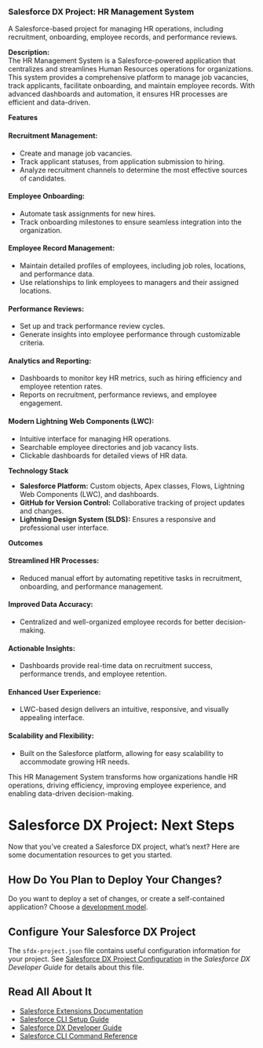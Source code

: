 ### Salesforce DX Project: HR Management System  
A Salesforce-based project for managing HR operations, including recruitment, onboarding, employee records, and performance reviews.  

**Description:**  
The HR Management System is a Salesforce-powered application that centralizes and streamlines Human Resources operations for organizations. This system provides a comprehensive platform to manage job vacancies, track applicants, facilitate onboarding, and maintain employee records. With advanced dashboards and automation, it ensures HR processes are efficient and data-driven.  

**Features**  

#### Recruitment Management:  
- Create and manage job vacancies.  
- Track applicant statuses, from application submission to hiring.  
- Analyze recruitment channels to determine the most effective sources of candidates.  

#### Employee Onboarding:  
- Automate task assignments for new hires.  
- Track onboarding milestones to ensure seamless integration into the organization.  

#### Employee Record Management:  
- Maintain detailed profiles of employees, including job roles, locations, and performance data.  
- Use relationships to link employees to managers and their assigned locations.  

#### Performance Reviews:  
- Set up and track performance review cycles.  
- Generate insights into employee performance through customizable criteria.  

#### Analytics and Reporting:  
- Dashboards to monitor key HR metrics, such as hiring efficiency and employee retention rates.  
- Reports on recruitment, performance reviews, and employee engagement.  

#### Modern Lightning Web Components (LWC):  
- Intuitive interface for managing HR operations.  
- Searchable employee directories and job vacancy lists.  
- Clickable dashboards for detailed views of HR data.  

**Technology Stack**  
- **Salesforce Platform:** Custom objects, Apex classes, Flows, Lightning Web Components (LWC), and dashboards.  
- **GitHub for Version Control:** Collaborative tracking of project updates and changes.  
- **Lightning Design System (SLDS):** Ensures a responsive and professional user interface.  

**Outcomes**  

#### Streamlined HR Processes:  
- Reduced manual effort by automating repetitive tasks in recruitment, onboarding, and performance management.  

#### Improved Data Accuracy:  
- Centralized and well-organized employee records for better decision-making.  

#### Actionable Insights:  
- Dashboards provide real-time data on recruitment success, performance trends, and employee retention.  

#### Enhanced User Experience:  
- LWC-based design delivers an intuitive, responsive, and visually appealing interface.  

#### Scalability and Flexibility:  
- Built on the Salesforce platform, allowing for easy scalability to accommodate growing HR needs.  

This HR Management System transforms how organizations handle HR operations, driving efficiency, improving employee experience, and enabling data-driven decision-making.

# Salesforce DX Project: Next Steps

Now that you’ve created a Salesforce DX project, what’s next? Here are some documentation resources to get you started.

## How Do You Plan to Deploy Your Changes?

Do you want to deploy a set of changes, or create a self-contained application? Choose a [development model](https://developer.salesforce.com/tools/vscode/en/user-guide/development-models).

## Configure Your Salesforce DX Project

The `sfdx-project.json` file contains useful configuration information for your project. See [Salesforce DX Project Configuration](https://developer.salesforce.com/docs/atlas.en-us.sfdx_dev.meta/sfdx_dev/sfdx_dev_ws_config.htm) in the _Salesforce DX Developer Guide_ for details about this file.

## Read All About It

- [Salesforce Extensions Documentation](https://developer.salesforce.com/tools/vscode/)
- [Salesforce CLI Setup Guide](https://developer.salesforce.com/docs/atlas.en-us.sfdx_setup.meta/sfdx_setup/sfdx_setup_intro.htm)
- [Salesforce DX Developer Guide](https://developer.salesforce.com/docs/atlas.en-us.sfdx_dev.meta/sfdx_dev/sfdx_dev_intro.htm)
- [Salesforce CLI Command Reference](https://developer.salesforce.com/docs/atlas.en-us.sfdx_cli_reference.meta/sfdx_cli_reference/cli_reference.htm)

